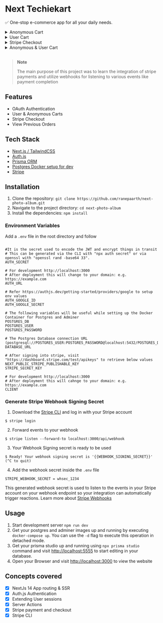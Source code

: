 # <div>Next Techiekart</div>

✅ One-stop e-commerce app for all your daily needs.

<details>
<summary>Anonymous Cart</summary>
<video src="https://res.cloudinary.com/dxfnfzh4q/video/upload/v1716580184/github/next-techiekart-ecomm/f4vlzvxibwxv8wspszfh.mp4" width="320" height="240" controls></video>
</details>

<details>
<summary>User Cart</summary>
<video src="https://res.cloudinary.com/dxfnfzh4q/video/upload/v1716580192/github/next-techiekart-ecomm/cwxqglbeottv2vgg5kxt.mp4" width="320" height="240" controls></video>
</details>

<details>
<summary>Stripe Checkout</summary>
<video src="https://res.cloudinary.com/dxfnfzh4q/video/upload/v1716580200/github/next-techiekart-ecomm/uc2yp2cj9tmjtednsz9e.mp4" width="320" height="240" controls></video>
</details>

<details>
<summary>Anonymous & User Cart</summary>
<video src="https://res.cloudinary.com/dxfnfzh4q/video/upload/v1716580157/github/next-techiekart-ecomm/vpigj37nejsqjtjf1wyy.mp4" width="320" height="240" controls></video>
</details>

</br>

> **Note**
>
> The main purpose of this project was to learn the integration of stripe payments and utilize webhooks for listening to various events like payment completion

## Features

- OAuth Authentication
- User & Anonymous Carts
- Stripe Checkout
- View Previous Orders

## Tech Stack

- [Next.js / TailwindCSS](https://nextjs.org/docs/getting-started/installation)
- [Auth.js](https://authjs.dev/getting-started/migrating-to-v5)
- [Prisma ORM](https://www.prisma.io/docs/orm/overview/introduction/what-is-prisma)
- [Postgres Docker setup for dev](https://cloudinary.com/)
- [Stripe](https://docs.stripe.com/get-started)

## Installation

1. Clone the repository: `git clone https://github.com/ranepaarth/next-photo-album.git`
2. Navigate to the project directory: `cd next-photo-album`
3. Install the dependencies: `npm install`

### Environment Variables

Add a `.env` file in the root directory and follow

```

#It is the secret used to encode the JWT and encrypt things in transit
# This can be generated via the CLI with "npx auth secret" or via openssl with "openssl rand -base64 33".
AUTH_SECRET

# For development http://localhost:3000
# After deployment this will change to your domain: e.g. https://example.com
AUTH_URL

# Refer https://authjs.dev/getting-started/providers/google to setup env values
AUTH_GOOGLE_ID
AUTH_GOOGLE_SECRET

# The following variables will be useful while setting up the Docker Container for Postgres and Adminer
POSTGRES_DB
POSTGRES_USER
POSTGRES_PASSWORD

# The Postgres Database connection URL
(postgresql://POSTGRES_USER:POSTGRES_PASSWORD@localhost:5432/POSTGRES_DB)
DATABASE_URL

# After signing into stripe, visit "https://dashboard.stripe.com/test/apikeys" to retrieve below values
NEXT_PUBLIC_STRIPE_PUBLISHABLE_KEY
STRIPE_SECRET_KEY

# For development http://localhost:3000
# After deployment this will cahnge to your domain: e.g. https://example.com
CLIENT

```

### Generate Stripe Webhook Signing Secret

1. Download the [Stripe CLI](https://docs.stripe.com/stripe-cli) and log in with your Stripe account

```shell
$ stripe login
```

2. Forward events to your webhook

```shell
$ stripe listen --forward-to localhost:3000/api/webhook
```

3. Your Webhook Signing secret is ready to be used

```shell
$ Ready! Your webhook signing secret is '{{WEBHOOK_SIGNING_SECRET}}' (^C to quit)
```

4. Add the webhook secret inside the `.env` file

```shell
STRIPE_WEBHOOK_SECRET = whsec_1234
```

This generated webhook secret is used to listen to the events in your Stripe account on your webhook endpoint so your integration can automatically trigger reactions.
Learn more about [Stripe Webhooks](https://docs.stripe.com/webhooks)


## Usage

1. Start development server `npm run dev`
2. Get your postgres and adminer images up and running by executing `docker-compose up`. You can use the `-d` flag to execute this operation in detached mode.
3. Get your prisma studio up and running using `npx prisma studio` command and visit [http://localhost:5555](http://localhost:5555) to start editing in your database.
4. Open your Browser and visit [http://localhost:3000](http://localhost:300) to view the website

## Concepts covered

- [x] NextJs 14 App routing & SSR
- [x] Auth.js Authentication
- [x] Extending User sessions
- [x] Server Actions
- [x] Stripe payment and checkout
- [x] Stripe CLI
